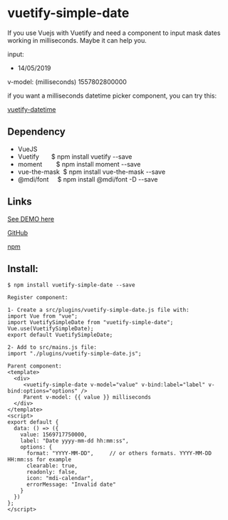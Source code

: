 # vuetify-simple-date

If you use Vuejs with Vuetify and need a component to input mask dates working in milliseconds. Maybe it can help you.


input:
- 14/05/2019

v-model: (milliseconds)
1557802800000

if you want a milliseconds datetime picker component, you can try this:
<p><a href="https://github.com/juareznasato/vuetify-datetime.git" target="_blank">vuetify-datetime</a></p>

## Dependency
- VueJS
- Vuetify&nbsp;&nbsp;&nbsp;&nbsp;&nbsp;&nbsp;&nbsp;$ npm install vuetify --save
- moment&nbsp;&nbsp;&nbsp;&nbsp;&nbsp;&nbsp;&nbsp;&nbsp;$ npm install moment --save 
- vue-the-mask&nbsp;&nbsp;$ npm install vue-the-mask --save
- @mdi/font&nbsp;&nbsp;&nbsp;&nbsp;&nbsp;$ npm install @mdi/font -D --save

## Links
<p><a href="https://k6kzp.csb.app/">See DEMO here</a></p>
<p><a href="https://github.com/juareznasato/vuetify-simple-date" target="_blank">GitHub</a></p>
<p><a href="https://www.npmjs.com/package/vuetify-simple-date" target="_blank">npm</a></p>

## Install:
```
$ npm install vuetify-simple-date --save

Register component:

1- Create a src/plugins/vuetify-simple-date.js file with:
import Vue from "vue";
import VuetifySimpleDate from "vuetify-simple-date";
Vue.use(VuetifySimpleDate);
export default VuetifySimpleDate;

2- Add to src/mains.js file:
import "./plugins/vuetify-simple-date.js";

Parent component:
<template>
  <div>
     <vuetify-simple-date v-model="value" v-bind:label="label" v-bind:options="options" />
     Parent v-model: {{ value }} milliseconds
  </div>
</template>
<script>
export default {
  data: () => ({
    value: 1569717750000,
    label: "Date yyyy-mm-dd hh:mm:ss",
    options: {
      format: "YYYY-MM-DD",     // or others formats. YYYY-MM-DD HH:mm:ss for example
      clearable: true,
      readonly: false,
      icon: "mdi-calendar",
      errorMessage: "Invalid date"
    }
  })
};
</script>

